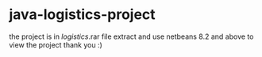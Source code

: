 # java-logistics-project

the project is in _logistics_.rar file
extract and use netbeans 8.2 and above to view the project
thank you :)
